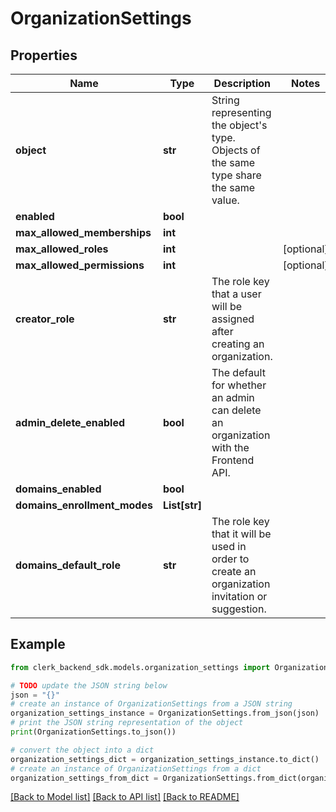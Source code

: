 # OrganizationSettings


## Properties

Name | Type | Description | Notes
------------ | ------------- | ------------- | -------------
**object** | **str** | String representing the object&#39;s type. Objects of the same type share the same value. | 
**enabled** | **bool** |  | 
**max_allowed_memberships** | **int** |  | 
**max_allowed_roles** | **int** |  | [optional] 
**max_allowed_permissions** | **int** |  | [optional] 
**creator_role** | **str** | The role key that a user will be assigned after creating an organization. | 
**admin_delete_enabled** | **bool** | The default for whether an admin can delete an organization with the Frontend API. | 
**domains_enabled** | **bool** |  | 
**domains_enrollment_modes** | **List[str]** |  | 
**domains_default_role** | **str** | The role key that it will be used in order to create an organization invitation or suggestion. | 

## Example

```python
from clerk_backend_sdk.models.organization_settings import OrganizationSettings

# TODO update the JSON string below
json = "{}"
# create an instance of OrganizationSettings from a JSON string
organization_settings_instance = OrganizationSettings.from_json(json)
# print the JSON string representation of the object
print(OrganizationSettings.to_json())

# convert the object into a dict
organization_settings_dict = organization_settings_instance.to_dict()
# create an instance of OrganizationSettings from a dict
organization_settings_from_dict = OrganizationSettings.from_dict(organization_settings_dict)
```
[[Back to Model list]](../README.md#documentation-for-models) [[Back to API list]](../README.md#documentation-for-api-endpoints) [[Back to README]](../README.md)


